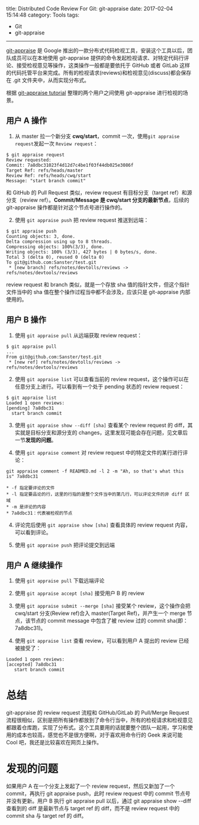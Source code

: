 title: Distributed Code Review For Git: git-appraise
date: 2017-02-04 15:14:48
category: Tools
tags:
  - Git
  - git-appraise
---

[git-appraise](https://github.com/google/git-appraise) 是 Google 推出的一款分布式代码检视工具，安装这个工具以后，团队成员可以在本地使用 git-appraise 提供的命令发起检视请求、对特定代码行评论、接受检视意见等操作，这类操作一般都是要依托于 GitHub 或者 GitLab 这样的代码托管平台来完成。所有的检视请求(reviews)和检视意见(discuss)都会保存在 .git 文件夹中，从而实现分布式。

根据 [git-appraise tutorial](https://github.com/google/git-appraise/blob/master/docs/tutorial.md) 整理的两个用户之间使用 git-appraise 进行检视的场景。

## 用户 A 操作
1. 从 master 拉一个新分支 **cwq/start**，commit 一次，使用`git appraise request`发起一次 `Review request`：
```
$ git appraise request
Review requested:
Commit: 7a8dbc31023f4d12d7c4be1f03f44db025e3086f
Target Ref: refs/heads/master
Review Ref: refs/heads/cwq/start
Message: "start branch commit"
```

和 GitHub 的 Pull Request 类似，review request 有目标分支（target ref）和源分支（review ref）。**Commit/Message 是 cwq/start 分支的最新节点**，后续的 git-appraise 操作都是针对这个节点号进行操作的。

2. 使用 `git appraise push` 把 review request 推送到远端：
```
$ git appraise push
Counting objects: 3, done.
Delta compression using up to 8 threads.
Compressing objects: 100%(3/3), done.
Writing objects: 100% (3/3), 427 bytes | 0 bytes/s, done.
Total 3 (delta 0), reused 0 (delta 0)
To git@github.com:Sanster/test.git
 * [new branch] refs/notes/devtolls/reviews -> refs/notes/devtools/reviews
```

review request 和 branch 类似，就是一个存放 sha 值的指针文件，但这个指针文件当中的 sha 值在整个操作过程当中都不会涉及，应该只是 git-appraise 内部使用的。

## 用户 B 操作
1. 使用 `git appraise pull` 从远端获取 review request：
```
$ git appraise pull
...
From git@github.com:Sanster/test.git
 * [new ref] refs/notes/devtolls/reviews -> refs/notes/devtools/reviews
```

2. 使用 `git appraise list` 可以查看当前的 review request，这个操作可以在任意分支上进行。可以看到有一个处于 pending 状态的 review request：
```
$ git appraise list
Loaded 1 open reviews:
[pending] 7a8dbc31
  start branch commit
```

3. 使用 `git appraise show --diff [sha]` 查看某个 review request 的 diff，其实就是目标分支和源分支的 changes，这里发现可能会存在问题，见文章后一节**发现的问题**。

4. 使用 `git appraise comment` 对 review request 中的特定文件的某行进行评论：
```
git appraise comment -f READMED.md -l 2 -m "Ah, so that's what this is" 7a8dbc31
```
```
* -f 指定要评论的文件
* -l 指定要品论的行，这里的行指的是整个文件当中的第几行，可以评论文件的非 diff 区域
* -m 是评论的内容
* 7a8dbc31：代表被检视的节点
```

4. 评论完后使用 `git appraise show [sha]` 查看具体的 review request 内容，可以看到评论。

5. 使用 `git appraise push` 把评论提交到远端

## 用户 A 继续操作
1. 使用 `git appraise pull` 下载远端评论

2. 使用 `git appraise accept [sha]` 接受用户 B 的 review

3. 使用 `git appraise submit --merge [sha]` 接受某个 review，这个操作会把 cwq/start 分支(Review ref)合入 master(Target Ref)，并产生一个 merge 节点，该节点的 commit message 中包含了被 review 过的 commit sha(即：7a8dbc31)。

4. 使用 `git appraise list` 查看 review，可以看到用户 A 提出的 review 已经被接受了：
```
Loaded 1 open reviews:
[accepted] 7a8dbc31
   start branch commit
```

# 总结
git-appraise 的 review request 流程和 GitHub/GitLab 的 Pull/Merge Request 流程很相似，区别是把所有操作都放到了命令行当中，所有的检视请求和检视意见都跟着仓库跑，实现了分布式。这个工具要用的话就要整个团队一起用，学习和使用的成本也较高，感觉也不是很方便啊，对于喜欢用命令行的 Geek 来说可能 Cool 吧，我还是比较喜欢在网页上操作。

# 发现的问题
如果用户 A 在一个分支上发起了一个 review request，然后又新加了一个 commit，再执行 git appraise push，此时 review request 中的 commit 节点号并没有更新。用户 B 执行 git appraise pull 以后，通过 git appraise show --diff 查看到的 diff 是最新节点与 target ref 的 diff，而不是 review request 中的 commit sha 与 target ref 的 diff。
